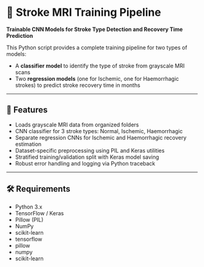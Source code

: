 # 🧠 Stroke MRI Training Pipeline  
**Trainable CNN Models for Stroke Type Detection and Recovery Time Prediction**

This Python script provides a complete training pipeline for two types of models:
- A **classifier model** to identify the type of stroke from grayscale MRI scans
- Two **regression models** (one for Ischemic, one for Haemorrhagic strokes) to predict stroke recovery time in months

---

## 🚀 Features
- Loads grayscale MRI data from organized folders
- CNN classifier for 3 stroke types: Normal, Ischemic, Haemorrhagic
- Separate regression CNNs for Ischemic and Haemorrhagic recovery estimation
- Dataset-specific preprocessing using PIL and Keras utilities
- Stratified training/validation split with Keras model saving
- Robust error handling and logging via Python traceback

---

## 🛠 Requirements
- Python 3.x
- TensorFlow / Keras
- Pillow (PIL)
- NumPy
- scikit-learn
- tensorflow
- pillow
- numpy
- scikit-learn
